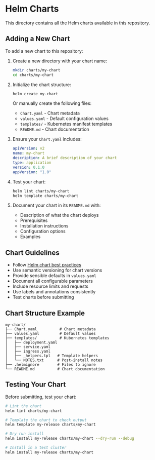 # Helm Charts

This directory contains all the Helm charts available in this repository.

## Adding a New Chart

To add a new chart to this repository:

1. Create a new directory with your chart name:
   ```bash
   mkdir charts/my-chart
   cd charts/my-chart
   ```

2. Initialize the chart structure:
   ```bash
   helm create my-chart
   ```
   
   Or manually create the following files:
   - `Chart.yaml` - Chart metadata
   - `values.yaml` - Default configuration values
   - `templates/` - Kubernetes manifest templates
   - `README.md` - Chart documentation

3. Ensure your `Chart.yaml` includes:
   ```yaml
   apiVersion: v2
   name: my-chart
   description: A brief description of your chart
   type: application
   version: 0.1.0
   appVersion: "1.0"
   ```

4. Test your chart:
   ```bash
   helm lint charts/my-chart
   helm template charts/my-chart
   ```

5. Document your chart in its `README.md` with:
   - Description of what the chart deploys
   - Prerequisites
   - Installation instructions
   - Configuration options
   - Examples

## Chart Guidelines

- Follow [Helm chart best practices](https://helm.sh/docs/chart_best_practices/)
- Use semantic versioning for chart versions
- Provide sensible defaults in `values.yaml`
- Document all configurable parameters
- Include resource limits and requests
- Use labels and annotations consistently
- Test charts before submitting

## Chart Structure Example

```
my-chart/
├── Chart.yaml          # Chart metadata
├── values.yaml         # Default values
├── templates/          # Kubernetes templates
│   ├── deployment.yaml
│   ├── service.yaml
│   ├── ingress.yaml
│   ├── _helpers.tpl   # Template helpers
│   └── NOTES.txt      # Post-install notes
├── .helmignore        # Files to ignore
└── README.md          # Chart documentation
```

## Testing Your Chart

Before submitting, test your chart:

```bash
# Lint the chart
helm lint charts/my-chart

# Template the chart to check output
helm template my-release charts/my-chart

# Dry run install
helm install my-release charts/my-chart --dry-run --debug

# Install in a test cluster
helm install my-release charts/my-chart
```
